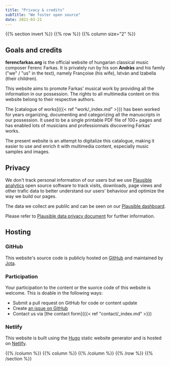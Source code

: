 ```yaml
---
title: "Privacy & credits"
subTitle: "We foster open source"
date: 2021-03-21
---
```


{{% section invert %}}
{{% row %}}
{{% column size="2" %}}

## Goals and credits

**ferencfarkas.org** is the official website of hungarian classical music
composer Ferenc Farkas. It is privately run by his son **Andràs** and
his family ("we" / "us" in the text), namely Françoise (his wife),
Istvàn and Izabella (their children).

This website aims to promote Farkas' musical work by providing all the
information in our possession. The rights to all multimedia content on
this website belong to their respective authors.

The [catalogue of works]({{< ref "work/_index.md" >}}) has been worked for
years organizing, documenting and categorizing all the manuscripts in our
possession. It used to be a single printable PDF file of 100+ pages and has
enabled lots of musicians and professionnals discovering Farkas' works.

The present website is an attempt to digitalize this catalogue, making it
easier to use and enrich it with multimedia content, especially music samples
and images.

## Privacy

We don't track personal information of our users but we use
[Plausible analytics](https://plausible.io) open source software to track
visits, downloads, page views and other trafic data to better understand our
users' behaviour and optimize the way we build our pages.

The data we collect are publilc and can be seen on our
[Plausible dashboard](https://plausible.io/ferencfarkas.org).

Please refer to [Plausible data privacy document](https://plausible.io/data-policy) for further information.

## Hosting

### GitHub
This website's source code is publicly hosted on
[GitHub](https://github.com/jota-one/ferencfarkas.org/) and maintained by
[Jota](https://jota.one).

### Participation
Your participation to the content or the suorce code of this website is
welcome. This is doable in the following ways:
- Submit a pull request on GitHub for code or content update
- Create [an issue on GitHub](https://github.com/jota-one/ferencfarkas.org/issues)
- Contact us via [the contact form]({{< ref "contact/_index.md" >}})

### Netlify
This website is built using the [Hugo](https://gohugo.io/) static website
generator and is hosted on [Netlify](https://www.netlify.com/).

{{% /column %}}
{{% column %}}
{{% /column %}}
{{% /row %}}
{{% /section %}}